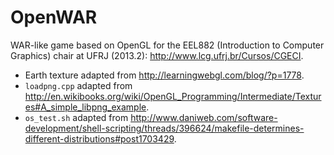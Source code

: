 OpenWAR
=======

WAR-like game based on OpenGL for the EEL882 (Introduction to Computer Graphics)
chair at UFRJ (2013.2): <http://www.lcg.ufrj.br/Cursos/CGECI>.

* Earth texture adapted from <http://learningwebgl.com/blog/?p=1778>.
* `loadpng.cpp` adapted from
<http://en.wikibooks.org/wiki/OpenGL_Programming/Intermediate/Textures#A_simple_libpng_example>.
* `os_test.sh` adapted from
<http://www.daniweb.com/software-development/shell-scripting/threads/396624/makefile-determines-different-distributions#post1703429>.
